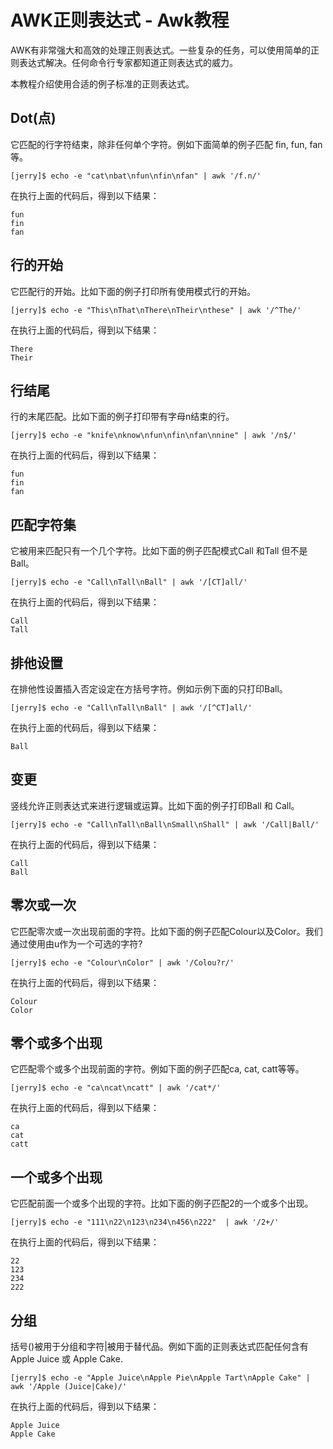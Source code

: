 # AWK正则表达式 - Awk教程

AWK有非常强大和高效的处理正则表达式。一些复杂的任务，可以使用简单的正则表达式解决。任何命令行专家都知道正则表达式的威力。

本教程介绍使用合适的例子标准的正则表达式。

## Dot(点)

它匹配的行字符结束，除非任何单个字符。例如下面简单的例子匹配 fin, fun, fan等。

```
[jerry]$ echo -e "cat\nbat\nfun\nfin\nfan" | awk '/f.n/'
```

在执行上面的代码后，得到以下结果：

```
fun
fin
fan

```

## 行的开始

它匹配行的开始。比如下面的例子打印所有使用模式行的开始。

```
[jerry]$ echo -e "This\nThat\nThere\nTheir\nthese" | awk '/^The/'
```

在执行上面的代码后，得到以下结果：

```
There
Their

```

## 行结尾

行的末尾匹配。比如下面的例子打印带有字母n结束的行。

```
[jerry]$ echo -e "knife\nknow\nfun\nfin\nfan\nnine" | awk '/n$/'
```

在执行上面的代码后，得到以下结果：

```
fun
fin
fan

```

## 匹配字符集

它被用来匹配只有一个几个字符。比如下面的例子匹配模式Call 和Tall 但不是Ball。

```
[jerry]$ echo -e "Call\nTall\nBall" | awk '/[CT]all/'
```

在执行上面的代码后，得到以下结果：

```
Call
Tall

```

## 排他设置

在排他性设置插入否定设定在方括号字符。例如示例下面的只打印Ball。

```
[jerry]$ echo -e "Call\nTall\nBall" | awk '/[^CT]all/'
```

在执行上面的代码后，得到以下结果：

```
Ball

```

## 变更

竖线允许正则表达式来进行逻辑或运算。比如下面的例子打印Ball 和 Call。

```
[jerry]$ echo -e "Call\nTall\nBall\nSmall\nShall" | awk '/Call|Ball/'
```

在执行上面的代码后，得到以下结果：

```
Call
Ball

```

## 零次或一次

它匹配零次或一次出现前面的字符。比如下面的例子匹配Colour以及Color。我们通过使用由u作为一个可选的字符?

```
[jerry]$ echo -e "Colour\nColor" | awk '/Colou?r/'
```

在执行上面的代码后，得到以下结果：

```
Colour
Color

```

## 零个或多个出现

它匹配零个或多个出现前面的字符。例如下面的例子匹配ca, cat, catt等等。

```
[jerry]$ echo -e "ca\ncat\ncatt" | awk '/cat*/'
```

在执行上面的代码后，得到以下结果：

```
ca
cat
catt

```

## 一个或多个出现

它匹配前面一个或多个出现的字符。比如下面的例子匹配2的一个或多个出现。

```
[jerry]$ echo -e "111\n22\n123\n234\n456\n222"  | awk '/2+/'
```

在执行上面的代码后，得到以下结果：

```
22
123
234
222

```

## 分组

括号()被用于分组和字符|被用于替代品。例如下面的正则表达式匹配任何含有Apple Juice 或 Apple Cake.

```
[jerry]$ echo -e "Apple Juice\nApple Pie\nApple Tart\nApple Cake" | awk '/Apple (Juice|Cake)/'
```

在执行上面的代码后，得到以下结果：

```
Apple Juice
Apple Cake
```

 